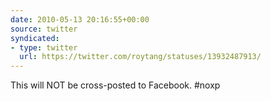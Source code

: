 ```yaml
---
date: 2010-05-13 20:16:55+00:00
source: twitter
syndicated:
- type: twitter
  url: https://twitter.com/roytang/statuses/13932487913/
---
```


This will NOT be cross-posted to Facebook. #noxp